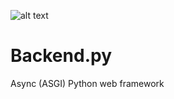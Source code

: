 ![alt text](https://github.com/savangco/backend.py/blob/master/assets/backendpy_logo_small.png?raw=true)

# Backend.py
Async (ASGI) Python web framework
